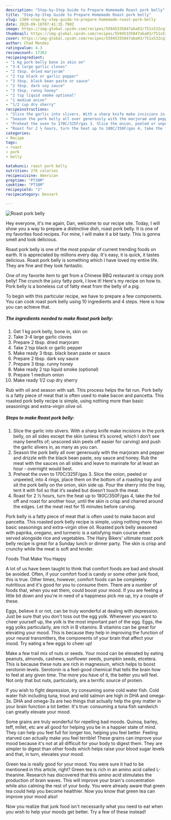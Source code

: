 ```yaml
---
description: "Step-by-Step Guide to Prepare Homemade Roast pork belly"
title: "Step-by-Step Guide to Prepare Homemade Roast pork belly"
slug: 1389-step-by-step-guide-to-prepare-homemade-roast-pork-belly
date: 2020-09-16T07:41:35.790Z
image: https://img-global.cpcdn.com/recipes/55945335847aba03/751x532cq70/roast-pork-belly-recipe-main-photo.jpg
thumbnail: https://img-global.cpcdn.com/recipes/55945335847aba03/751x532cq70/roast-pork-belly-recipe-main-photo.jpg
cover: https://img-global.cpcdn.com/recipes/55945335847aba03/751x532cq70/roast-pork-belly-recipe-main-photo.jpg
author: Chad Mendez
ratingvalue: 4.3
reviewcount: 17362
recipeingredient:
- "1 kg pork belly bone in skin on"
- "3-4 large garlic cloves"
- "2 tbsp. dried marjoram"
- "2 tsp black or garlic pepper"
- "3 tbsp. black bean paste or sauce"
- "2 tbsp. dark soy sauce"
- "3 tbsp. runny honey"
- "2 tsp liquid smoke optional"
- "1 medium onion"
- "1/2 cup dry sherry"
recipeinstructions:
- "Slice the garlic into slivers. With a sharp knife make incisions in the pork belly, on all sides except the skin (unless it’s scored, which I don’t see many benefits of; unscored skin peels off easier for carving) and push the garlic slivers in, as many as you can."
- "Season the pork belly all over generously with the marjoram and pepper and drizzle with the black bean paste, soy sauce and honey. Rub the meat with the sauces on all sides and leave to marinate for at least an hour - overnight would best."
- "Preheat the oven to 170C/325F/gas 3. Slice the onion, peeled or unpeeled, into 4 rings, place them on the bottom of a roasting tray and sit the pork belly on the onion, skin side up. Pour the sherry into the tray, tent it with foil so that it’s sealed but doesn’t touch the meat."
- "Roast for 2 ½ hours, turn the heat up to 180C/350F/gas 4, take the foil off and roast for another hour, until the skin is crisp and charred around the edges. Let the meat rest for 15 minutes before carving."
categories:
- Recipe
tags:
- roast
- pork
- belly

katakunci: roast pork belly 
nutrition: 276 calories
recipecuisine: American
preptime: "PT30M"
cooktime: "PT38M"
recipeyield: "2"
recipecategory: Dessert

---
```



![Roast pork belly](https://img-global.cpcdn.com/recipes/55945335847aba03/751x532cq70/roast-pork-belly-recipe-main-photo.jpg)

Hey everyone, it's me again, Dan, welcome to our recipe site. Today, I will show you a way to prepare a distinctive dish, roast pork belly. It is one of my favorites food recipes. For mine, I will make it a bit tasty. This is gonna smell and look delicious.

Roast pork belly is one of the most popular of current trending foods on earth. It is appreciated by millions every day. It's easy, it is quick, it tastes delicious. Roast pork belly is something which I have loved my entire life. They are fine and they look fantastic.

One of my favorite item to get from a Chinese BBQ restaurant is crispy pork belly! The crunch the juicy fatty pork, I love it! Here&#39;s my recipe on how to. Pork belly is a boneless cut of fatty meat from the belly of a pig.


To begin with this particular recipe, we have to prepare a few components. You can cook roast pork belly using 10 ingredients and 4 steps. Here is how you can achieve that.

<!--inarticleads1-->

##### The ingredients needed to make Roast pork belly:

1. Get 1 kg pork belly, bone in, skin on
1. Take 3-4 large garlic cloves
1. Prepare 2 tbsp. dried marjoram
1. Take 2 tsp black or garlic pepper
1. Make ready 3 tbsp. black bean paste or sauce
1. Prepare 2 tbsp. dark soy sauce
1. Prepare 3 tbsp. runny honey
1. Make ready 2 tsp liquid smoke (optional)
1. Prepare 1 medium onion
1. Make ready 1/2 cup dry sherry


Rub with oil and season with salt. This process helps the fat run. Pork belly is a fatty piece of meat that is often used to make bacon and pancetta. This roasted pork belly recipe is simple, using nothing more than basic seasonings and extra-virgin olive oil. 

<!--inarticleads2-->

##### Steps to make Roast pork belly:

1. Slice the garlic into slivers. With a sharp knife make incisions in the pork belly, on all sides except the skin (unless it’s scored, which I don’t see many benefits of; unscored skin peels off easier for carving) and push the garlic slivers in, as many as you can.
1. Season the pork belly all over generously with the marjoram and pepper and drizzle with the black bean paste, soy sauce and honey. Rub the meat with the sauces on all sides and leave to marinate for at least an hour - overnight would best.
1. Preheat the oven to 170C/325F/gas 3. Slice the onion, peeled or unpeeled, into 4 rings, place them on the bottom of a roasting tray and sit the pork belly on the onion, skin side up. Pour the sherry into the tray, tent it with foil so that it’s sealed but doesn’t touch the meat.
1. Roast for 2 ½ hours, turn the heat up to 180C/350F/gas 4, take the foil off and roast for another hour, until the skin is crisp and charred around the edges. Let the meat rest for 15 minutes before carving.


Pork belly is a fatty piece of meat that is often used to make bacon and pancetta. This roasted pork belly recipe is simple, using nothing more than basic seasonings and extra-virgin olive oil. Roasted pork belly seasoned with paprika, oregano, and turmeric is a satisfying main course when served alongside rice and vegetables. The Hairy Bikers&#39; ultimate roast pork belly recipe is great for a Sunday lunch or dinner party. The skin is crisp and crunchy while the meat is soft and tender. 

Foods That Make You Happy


A lot of us have been taught to think that comfort foods are bad and should be avoided. Often, if your comfort food is candy or some other junk food, this is true. Other times, however, comfort foods can be completely nutritious and it's good for you to consume them. There are a number of foods that, when you eat them, could boost your mood. If you are feeling a little bit down and you're in need of a happiness pick me up, try a couple of these.

Eggs, believe it or not, can be truly wonderful at dealing with depression. Just be sure that you don't toss out the egg yolk. Whenever you want to cheer yourself up, the yolk is the most important part of the egg. Eggs, the egg yolks particularly, are rich in B vitamins. B vitamins can be great for elevating your mood. This is because they help in improving the function of your neural transmitters, the components of your brain that affect your mood. Try eating a few eggs to cheer up!

Make a few trail mix of nuts or seeds. Your mood can be elevated by eating peanuts, almonds, cashews, sunflower seeds, pumpkin seeds, etcetera. This is because these nuts are rich in magnesium, which helps to boost serotonin levels. Serotonin is a feel-good chemical that tells the brain how to feel at any given time. The more you have of it, the better you will feel. Not only that but nuts, particularly, are a terrific source of protein.

If you wish to fight depression, try consuming some cold water fish. Cold water fish including tuna, trout and wild salmon are high in DHA and omega-3s. DHA and omega-3s are two things that actually help the grey matter in your brain function a lot better. It's true: consuming a tuna fish sandwich can greatly elevate your mood. 

Some grains are truly wonderful for repelling bad moods. Quinoa, barley, teff, millet, etc are all good for helping you be in a happier state of mind. They can help you feel full for longer too, helping you feel better. Feeling starved can actually make you feel terrible! These grains can improve your mood because it's not at all difficult for your body to digest them. They are simpler to digest than other foods which helps raise your blood sugar levels and that, in turn, elevates your mood.

Green tea is really good for your mood. You were sure it had to be mentioned in this article, right? Green tea is rich in an amino acid called L-theanine. Research has discovered that this amino acid stimulates the production of brain waves. This will improve your brain's concentration while also calming the rest of your body. You were already aware that green tea could help you become healthier. Now you know that green tea can improve your mood also!

Now you realize that junk food isn't necessarily what you need to eat when you wish to help your moods get better. Try a few of these instead!

